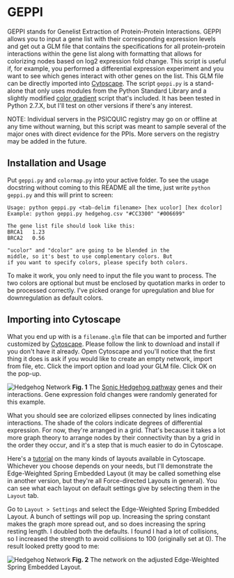 # GEPPI
GEPPI stands for Genelist Extraction of Protein-Protein Interactions. GEPPI allows you to input a gene list with their corresponding expression levels and get out a GLM file that contains the specifications for all protein-protein interactions within the gene list along with formatting that allows for colorizing nodes based on log2 expression fold change. This script is useful if, for example, you performed a differential expression experiment and you want to see which genes interact with other genes on the list. This GLM file can be directly imported into [Cytoscape](http://www.cytoscape.org/). The script `geppi.py` is a stand-alone that only uses modules from the Python Standard Library and a slightly modified [color gradient](http://bsou.io/posts/color-gradients-with-python) script that's included. It has been tested in Python 2.7.X, but I'll test on other versions if there's any interest.

NOTE: Individual servers in the PSICQUIC registry may go on or offline at any time without warning, but this script was meant to sample several of the major ones with direct evidence for the PPIs. More servers on the registry may be added in the future.

## Installation and Usage
Put `geppi.py` and `colormap.py` into your active folder. To see the usage docstring without coming to this README all the time, just write `python geppi.py` and this will print to screen:


```
Usage: python geppi.py <tab-delim filename> [hex ucolor] [hex dcolor]
Example: python geppi.py hedgehog.csv "#CC3300" "#006699"

The gene list file should look like this:
BRCA1	1.23
BRCA2	0.56

"ucolor" and "dcolor" are going to be blended in the
middle, so it's best to use complementary colors. But
if you want to specify colors, please specify both colors.
```

To make it work, you only need to input the file you want to process. The two colors are optional but must be enclosed by quotation marks in order to be processed correctly. I've picked orange for upregulation and blue for downregulation as default colors.

## Importing into Cytoscape
What you end up with is a `filename.glm` file that can be imported and further customized by [Cytoscape](http://www.cytoscape.org/). Please follow the link to download and install if you don't have it already. Open Cytoscape and you'll notice that the first thing it does is ask if you would like to create an empty network, import from file, etc. Click the import option and load your GLM file. Click OK on the pop-up.

![Hedgehog Network](https://raw.githubusercontent.com/pam-bot/GEPPI/master/hedgehogGrid.png)
**Fig. 1** The [Sonic Hedgehog pathway](https://en.wikipedia.org/wiki/Sonic_hedgehog) genes and their interactions. Gene expression fold changes were randomly generated for this example. 

What you should see are colorized ellipses connected by lines indicating interactions. The shade of the colors indicate degrees of differential expression. For now, they're arranged in a grid. That's because it takes a lot more graph theory to arrange nodes by their connectivity than by a grid in the order they occur, and it's a step that is much easier to do in Cytoscape.

Here's a [tutorial](http://opentutorials.cgl.ucsf.edu/index.php/Tutorial:Introduction_to_Cytoscape#Laying_Out_Your_Network) on the many kinds of layouts available in Cytoscape. Whichever you choose depends on your needs, but I'll demonstrate the Edge-Weighted Spring Embedded Layout (it may be called something else in another version, but they're all Force-directed Layouts in general). You can see what each layout on default settings give by selecting them in the `Layout` tab.

Go to `Layout > Settings` and select the Edge-Weighted Spring Embedded Layout. A bunch of settings will pop up. Increasing the spring constant makes the graph more spread out, and so does increasing the spring resting length. I doubled both the defaults. I found I had a lot of collisions, so I increased the strength to avoid collisions to 100 (originally set at 0). The result looked pretty good to me:

![Hedgehog Network](https://raw.githubusercontent.com/pam-bot/GEPPI/master/hedgehogGraph.png)
**Fig. 2** The network on the adjusted Edge-Weighted Spring Embedded Layout.


